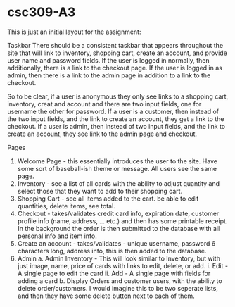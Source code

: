 csc309-A3
=========
This is just an initial layout for the assignment:

Taskbar
There should be a consistent taskbar that appears throughout the site that will link to inventory, shopping cart, create an account, and provide user name and password fields. If the user is logged in normally, then additionally, there is a link to the checkout page. If the user is logged in as admin, then there is a link to the admin page in addition to a link to the checkout.

So to be clear, if a user is anonymous they only see links to a shopping cart, inventory, creat and account and there are two input fields, one for username the other for password. If a user is a customer, then instead of the two input fields, and the link to create an account, they get a link to the checkout. If a user is admin, then instead of two input fields, and the link to create an account, they see link to the admin page and checkout.

Pages
1. Welcome Page - this essentially introduces the user to the site. Have some sort of baseball-ish theme or message. All users see the same page. 
2. Inventory - see a list of all cards with the ability to adjust quantity and select those that they want to add to their shopping cart. 
3. Shopping Cart - see all items added to the cart. be able to edit quantities, delete items, see total.
4. Checkout - takes/validates credit card info, expiration date, customer profile info (name, address, ... etc.) and then has some printable receipt. In the background the order is then submitted to the database with all personal info and item info.
5. Create an account - takes/validates - unique username, password 6 characters long, address info, this is then added to the database.
6. Admin
a. Admin Inventory - This will look similar to Inventory, but with just image, name, price of cards with links to edit, delete, or add.
i. Edit - A single page to edit the card
ii. Add - A single page with fields for adding a card
b. Display Orders and customer users, with the ability to delete order/customers. I would imagine this to be two seperate lists, and then they have some delete button next to each of them.
